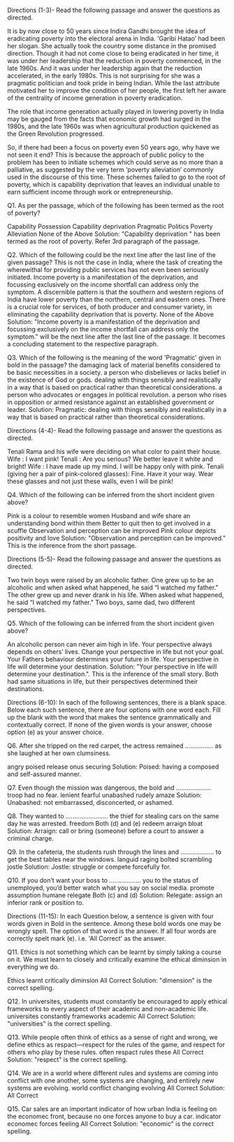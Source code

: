 Directions (1-3)- Read the following passage and answer the questions as directed. 

It is by now close to 50 years since Indira Gandhi brought the idea of eradicating poverty into the electoral arena in India.
‘Garibi Hatao’ had been her slogan. She actually took the country some distance in the promised direction. 
Though it had not come close to being eradicated in her time, it was under her leadership that the reduction in poverty 
commenced, in the late 1960s. And it was under her leadership again that the reduction accelerated, in the early 1980s. 
This is not surprising for she was a pragmatic politician and took pride in being Indian. While the last attribute motivated 
her to improve the condition of her people, the first left her aware of the centrality of income generation in poverty 
eradication.

The role that income generation actually played in lowering poverty in India may be gauged from the facts that economic 
growth had surged in the 1980s, and the late 1960s was when agricultural production quickened as the Green Revolution 
progressed.

So, if there had been a focus on poverty even 50 years ago, why have we not seen it end? This is because the approach 
of public policy to the problem has been to initiate schemes which could serve as no more than a palliative, as suggested by 
the very term ‘poverty alleviation’ commonly used in the discourse of this time. These schemes failed to go to the root 
of poverty, which is capability deprivation that leaves an individual unable to earn sufficient income through work or 
entrepreneurship.

Q1. As per the passage, which of the following has been termed as the root of poverty?


 Capability Possession
 Capability deprivation
 Pragmatic Politics
 Poverty Alleviation
 None of the Above
Solution:
"Capability deprivation " has been termed as the root of poverty. Refer 3rd paragraph of the passage.

Q2. Which of the following could be the next line after the last line of the given passage?
 This is not the case in India, where the task of creating the wherewithal for providing public services has not even been seriously initiated.
 Income poverty is a manifestation of the deprivation, and focussing exclusively on the income shortfall can address only the symptom.
 A discernible pattern is that the southern and western regions of India have lower poverty than the northern, central and eastern ones.
 There is a crucial role for services, of both producer and consumer variety, in eliminating the capability deprivation that is poverty.
 None of the Above
Solution:
"Income poverty is a manifestation of the deprivation and focussing exclusively on the income shortfall can address only the symptom." will be the next line after the last line of the passage. It becomes a concluding statement to the respective paragraph.

Q3. Which of the following is the meaning of the word 'Pragmatic' given in bold in the passage?
 the damaging lack of material benefits considered to be basic necessities in a society.
 a person who disbelieves or lacks belief in the existence of God or gods.
 dealing with things sensibly and realistically in a way that is based on practical rather than theoretical considerations.
 a person who advocates or engages in political revolution.
 a person who rises in opposition or armed resistance against an established government or leader.
Solution:
Pragmatic: dealing with things sensibly and realistically in a way that is based on practical rather than theoretical considerations.

Directions (4-4)- Read the following passage and answer the questions as directed. 

Tenali Rama and his wife were deciding on what color to paint their house.
Wife : I want pink!
Tenali : Are you serious? We better leave it white and bright!
Wife : I have made up my mind. I will be happy only with pink.
Tenali (giving her a pair of pink-colored glasses): Fine. Have it your way. Wear these glasses and not just these walls, even I will be pink!

Q4. Which of the following can be inferred from the short incident given above?


 Pink is a colour to resemble women
 Husband and wife share an understanding bond within them
 Better to quit then to get involved in a scuffle
 Observation and perception can be improved
 Pink colour depicts positivity and love
Solution:
"Observation and perception can be improved." This is the inference from the short passage.

Directions (5-5)- Read the following passage and answer the questions as directed. 

Two twin boys were raised by an alcoholic father. One grew up to be an alcoholic and when asked what happened, he said “I watched my father."
The other grew up and never drank in his life. When asked what happened, he said “I watched my father."
Two boys, same dad, two different perspectives.

Q5. Which of the following can be inferred from the short incident given above?


 An alcoholic person can never aim high in life.
 Your perspective always depends on others’ lives.
 Change your perspective in life but not your goal.
 Your Fathers behaviour determines your future in life.
 Your perspective in life will determine your destination.
Solution:
"Your perspective in life will determine your destination.". This is the inference of the small story. Both had same situations in life, but their perspectives determined their destinations.

Directions (6-10): In each of the following sentences, there is a blank space. Below each such sentence, there are four options with one word each. Fill up the blank with the word that makes the sentence grammatically and contextually correct. If none of the given words is your answer, choose option (e) as your answer choice. 

Q6. After she tripped on the red carpet, the actress remained ................ as she laughed at her own clumsiness.


 angry
 poised
 release
 onus
 securing
Solution:
Poised: having a composed and self-assured manner.

Q7. Even though the mission was dangerous, the bold and .................... troop had no fear.
 lenient
 fearful
 unabashed
 rudely
 amaze
Solution:
Unabashed: not embarrassed, disconcerted, or ashamed.

Q8. They wanted to ........................ the thief for stealing cars on the same day he was arrested.
 freedom
 Both (d) and (e)
 redeem
 arraign
 bloat
Solution:
Arraign: call or bring (someone) before a court to answer a criminal charge.

Q9. In the cafeteria, the students rush through the lines and ................... to get the best tables near the windows.
 languid
 raging
 bolted
 scrambling
 jostle
Solution:
Jostle: struggle or compete forcefully for.

Q10. If you don’t want your boss to .................. you to the status of unemployed, you’d better watch what you say on social media.
 promote
 assumption
 humane
 relegate
 Both (c) and (d)
Solution:
Relegate: assign an inferior rank or position to.

Directions (11-15): In each Question below, a sentence is given with four words given in Bold in the sentence. Among these bold words one may be wrongly spelt. The option of that word is the answer. If all four words are correctly spelt mark (e). i.e. 'All Correct' as the answer. 

Q11. Ethics is not something which can be learnt by simply taking a course on it. We must learn to closely and critically examine the ethical diminsion in everything we do.


 Ethics
 learnt
 critically
 diminsion
 All Correct
Solution:
"dimension" is the correct spelling.

Q12. In universites, students must constantly be encouraged to apply ethical frameworks to every aspect of their academic and non-academic life.
 universites
 constantly
 frameworks
 academic
 All Correct
Solution:
"universities" is the correct spelling.

Q13. While people often think of ethics as a sense of right and wrong, we define ethics as respact—respect for the rules of the game, and respect for others who play by these rules.
 often
 respact
 rules
 these
 All Correct
Solution:
"respect" is the correct spelling.

Q14. We are in a world where different rules and systems are coming into conflict with one another, some systems are changing, and entirely new systems are evolving.
 world
 conflict
 changing
 evolving
 All Correct
Solution:
All Correct

Q15. Car sales are an important indicator of how urban India is feeling on the economec front, because no one forces anyone to buy a car.
 indicator
 economec
 forces
 feeling
 All Correct
Solution:
"economic" is the correct spelling.
